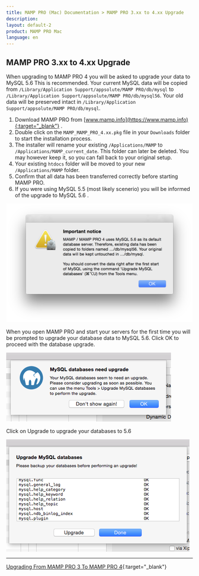 ```yaml
---
title: MAMP PRO (Mac) Documentation > MAMP PRO 3.xx to 4.xx Upgrade
description: 
layout: default-2
product: MAMP PRO Mac
language: en
---
```


## MAMP PRO 3.xx to 4.xx Upgrade

When upgrading to MAMP PRO 4 you will be asked to upgrade your data to MySQL 5.6 This is recommended. Your current MySQL data will be copied from `/Library/Application Support/appsolute/MAMP PRO/db/mysql` to  `/Library/Application Support/appsolute/MAMP PRO/db/mysql56`. Your old data will be preserved intact in  `/Library/Application Support/appsolute/MAMP PRO/db/mysql`.

1. Download MAMP PRO from [www.mamp.info](https://www.mamp.info){:target="_blank"} .
2. Double click on the `MAMP_MAMP_PRO_4.xx.pkg` file in your `Downloads` folder to start the installation process.
3. The installer will rename your existing `/Applications/MAMP` to `/Applications/MAMP_current_date`. This folder can later be deleted. You may however keep it, so you can fall back to your original setup.
4. Your existing `htdocs` folder will be moved to your new `/Applications/MAMP` folder.
5. Confirm that all data has been transferred correctly before starting MAMP PRO.
6. If you were using MySQL 5.5 (most likely scenerio) you will be informed of the upgrade to MySQL 5.6 . 

![MAMP](/en/MAMP-PRO-Mac/Installation/MAMP-PRO-3xx-4xx-Upgrade/UpgradeMySQLNotice.png)

When you open MAMP PRO and start your servers for the first time you will be prompted to upgrade your database data to MySQL 5.6. Click OK to proceed with the database upgrade. 

![MAMP](/en/MAMP-PRO-Mac/Installation/MAMP-PRO-3xx-4xx-Upgrade/UpgradeInfo.png)

Click on Upgrade to upgrade your databases to 5.6

![MAMP](/en/MAMP-PRO-Mac/Installation/MAMP-PRO-3xx-4xx-Upgrade/UpgradeDatabases.png)

---

<i class="fa fa-play-circle-o fa-lg" aria-hidden="true"></i> [Upgrading From MAMP PRO 3 To MAMP PRO 4](https://www.youtube.com/watch?v=OoBnH29AAi8){:target="_blank"}
